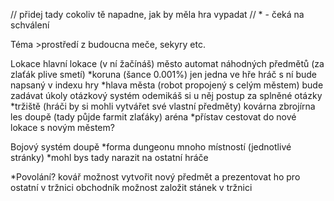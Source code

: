 // přidej tady cokoliv tě napadne, jak by měla hra vypadat
// * - čeká na schválení

Téma
        >prostředí z budoucna
        meče, sekyry etc.

Lokace
        hlavní lokace (v ní žačínáš)
                město
                        automat náhodných předmětů (za zlaťák plive smetí)
                                *koruna (šance 0.001%)
                                        jen jedna ve hře
                                        hráč s ní bude napsaný v indexu hry
                        *hlava města (robot propojený s celým městem)
                                bude zadávat úkoly
                                otázkový systém
                                        odemikáš si u něj postup za splněné otázky
                        *tržiště
                                (hráči by si mohli vytvářet své vlastní předměty)
                                kovárna
                                zbrojírna
                les
                        doupě (tady půjde farmit zlaťáky)
                aréna
                *přístav
                        cestovat do nové lokace s novým městem?
        
Bojový systém
        doupě
                *forma dungeonu
                        mnoho místností (jednotlivé stránky)
                *mohl bys tady narazit na ostatní hráče        

*Povolání?
        kovář 
                možnost vytvořit nový předmět a prezentovat ho pro ostatní v tržnici
        obchodník
                možnost založit stánek v tržnici
        

